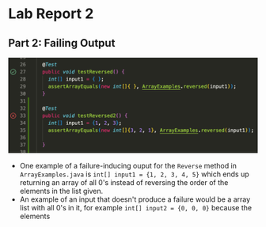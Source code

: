 # Lab Report 2

## Part 2: Failing Output
![Image](testReverse.jpg)
- One example of a failure-inducing ouput for the `Reverse` method in `ArrayExamples.java` is `int[] input1 = {1, 2, 3, 4, 5}` which ends up returning an array of all 0's instead of reversing the order of the elements in the list given.
- An example of an input that doesn't produce a failure would be a array list with all 0's in it, for example `int[] input2 = {0, 0, 0}` because the elements 

